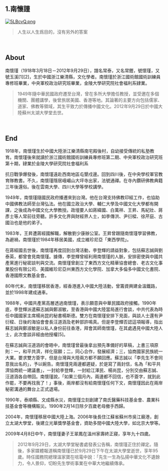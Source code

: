 ## 1.南懷謹
[![5LBcvQ.png](https://z3.ax1x.com/2021/10/28/5LBcvQ.png)](https://imgtu.com/i/5LBcvQ)
>人生以人生爲目的，沒有另外的答案

&nbsp;

## About
南懷瑾（1918年3月18日－2012年9月29日），譜名常泰，又名常鏗，號懷瑾，又號玉溪[1][2]，生於中國浙江樂清縣，文化學者。南懷瑾於浙江國術館國術訓練員專修班畢業，中央軍校政治研究班畢業，金陵大學研究院社會福利系肄業。
>1949年隨中華民國政府遷至台灣，曾在多所大學擔任教授，並受邀在多個機關、團體講學，後曾旅居美國、香港等地。其論著的主要方向包括儒家、道家、佛教等領域，其生平致力於傳播中國文化。2012年9月29日於中國大陸蘇州太湖大學堂去世。

&nbsp;

## End
1918年，南懷瑾生於中國大陸浙江樂清縣南宅殿後村，自幼接受傳統的私塾教育。南懷瑾後來就讀於浙江國術館國術訓練員專修班第二期、中央軍校政治研究班第十期，肄業於金陵大學研究院社會福利系

抗日戰爭爆發後，南懷瑾遠赴西南地區屯墾戍邊。回到四川後，在中央學校軍官教育隊教書。不久，南懷瑾隱居峨嵋山大坪寺出家，法號通禪。在寺內鑽研佛教典籍三年後還俗。後在雲南大學、四川大學等學校講學。

1949年，南懷瑾隨國民政府播遷來到台灣。他在台灣支持佛教印經工作，也協助中國佛教法師至台灣弘法。他在國立政治大學、輔仁大學及中國文化大學都有開課，之後成為中國文化大學教授。政壇要人如蔣緯國、白萬祥、王昇、馬紀壯、蔣彥士等人常前往旁聽。許多文化界與財經界人士，如李傳洪、尹衍樑、徐芹庭、古國治也是他的弟子。

1983年，王昇遭蔣經國解職，解散劉少康辦公室。王昇曾跟隨南懷瑾學習佛教，為避禍，南懷瑾於1984年移居美國，成立維珍尼亞「東西學院」。

在蔣經國去世後，南懷瑾再度回到台灣活動，李登輝的請益對象，包括蘇志誠與劉泰英，都曾會見南懷瑾。據傳，李登輝曾經利用南懷瑾的人脈，安排密使與中國共產黨進行秘密談判與交流。南懷瑾曾創立了東西方文化精華協會總會、老古文化事業股份有限公司、美國維珍尼亞州東西方文化學院、加拿大多倫多中國文化書院、香港國際文教基金會。

80年代末，南懷瑾移居香港，經香港進入中國大陸活動，曾籌資興建金溫鐵路，並於1998年建成通車。

1988年，中國共產黨高層透過南懷瑾，表示願意與中華民國政府接觸。1990年底，李登輝派遣蘇志誠與鄭淑敏，至香港與中國大陸當局進行會談，中共代表為時任中國國家主席楊尚昆的秘書楊斯德。雙方在南懷瑾安排下見面，與談人士還有尹衍樑、日後的海協會會長汪道涵及老幹部許鳴真。但是李登輝否認這項報導，指出蘇志誠與鄭淑敏是以私人身份前往香港，拜會其師南懷瑾，在其處遇見中國大陸人士，此次會談非經由他授權[5]。

在蘇志誠與汪道涵的會晤中，南懷瑾曾最後拿出預先準備好的草稿，上書三項原則：一，和平共濟，祥化宿願；二，同心合作，發展經濟；三，協商國家民族統一大業。要求雙方簽字，但是台灣與大陸兩方都不願回應。蘇志誠以「李先生不會同意我出名的」，予以婉告。南懷瑾見兩邊都遲疑，於是寫了兩封信，名為「和平共濟協商統一建議書」，一封給李登輝，一封給江澤民、楊尚昆，分別交由蘇志誠、汪道涵各自帶回。南懷瑾說，「如果三個月內，兩邊都不回信，也不簽字，就到此作罷，不要再找我了！」事後，兩岸都沒有給南懷瑾任何下文，南懷瑾因此在兩岸秘密溝通的舞台上正式退場。

1990年，泰順縣、文成縣水災，南懷瑾立刻創建了南氏醫藥科技基金會、農業科技基金會等機構賑災。1990年2月14日除夕百歲老母撤手西歸。

2004年，南懷瑾移居中國大陸上海。2006年後長住江蘇省蘇州市吳江廟港，創立太湖大學堂，後建立光華獎學基金會，資助多間中國大陸大學，如北京大學等。

2009年4月8日中午，南懷瑾妻子王翠鳳在溫州家壽終正寢，享年九十四歲。

>2012年9月29日，太湖大學堂秘書處發表公告稱，南懷瑾正住於禪定。隨後，多家媒體報道稱南懷瑾已於9月29日下午在太湖大學堂逝世，享年95歲。時任國務院總理溫家寶在唁電中說：「先生一生為弘揚中華文化不遺餘力，令人景仰，切盼先生學術事業在中華大地繼續傳承。